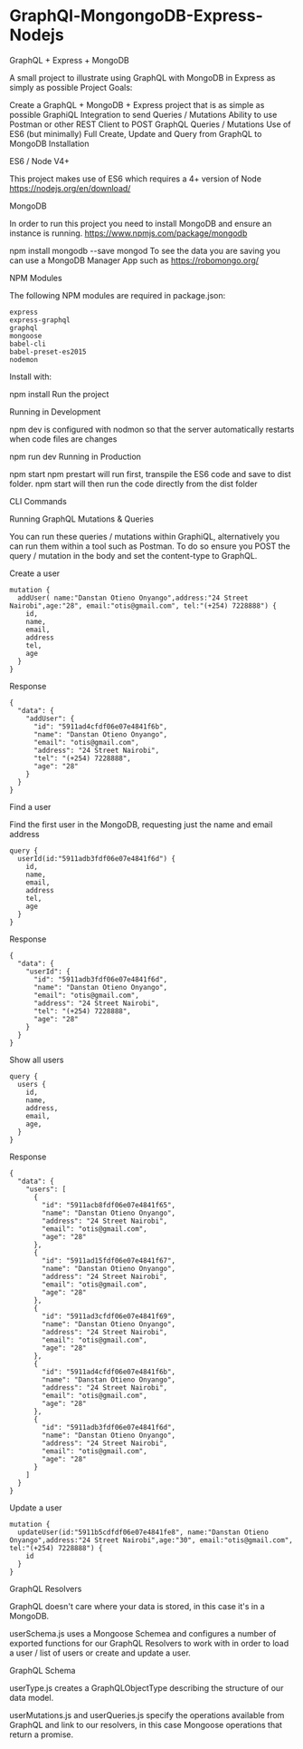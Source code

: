 # GraphQl-MongongoDB-Express-Nodejs
GraphQL + Express + MongoDB

A small project to illustrate using GraphQL with MongoDB in Express as simply as possible
Project Goals:

Create a GraphQL + MongoDB + Express project that is as simple as possible
GraphiQL Integration to send Queries / Mutations
Ability to use Postman or other REST Client to POST GraphQL Queries / Mutations
Use of ES6 (but minimally)
Full Create, Update and Query from GraphQL to MongoDB
Installation

ES6 / Node V4+

This project makes use of ES6 which requires a 4+ version of Node https://nodejs.org/en/download/

MongoDB

In order to run this project you need to install MongoDB and ensure an instance is running. https://www.npmjs.com/package/mongodb

npm install mongodb --save
mongod
To see the data you are saving you can use a MongoDB Manager App such as https://robomongo.org/

NPM Modules

The following NPM modules are required in package.json:
```
express
express-graphql
graphql
mongoose
babel-cli
babel-preset-es2015
nodemon
```
Install with:

npm install
Run the project

Running in Development

npm dev is configured with nodmon so that the server automatically restarts when code files are changes

npm run dev
Running in Production

npm start
npm prestart will run first, transpile the ES6 code and save to dist folder. npm start will then run the code directly from the dist folder

CLI Commands

Running GraphQL Mutations & Queries

You can run these queries / mutations within GraphiQL, alternatively you can run them within a tool such as Postman. To do so ensure you POST the query / mutation in the body and set the content-type to GraphQL.

Create a user
```
mutation {
  addUser( name:"Danstan Otieno Onyango",address:"24 Street Nairobi",age:"28", email:"otis@gmail.com", tel:"(+254) 7228888") {
    id,
    name,
    email,
    address
    tel,
    age
  }
}
```
Response
```
{
  "data": {
    "addUser": {
      "id": "5911ad4cfdf06e07e4841f6b",
      "name": "Danstan Otieno Onyango",
      "email": "otis@gmail.com",
      "address": "24 Street Nairobi",
      "tel": "(+254) 7228888",
      "age": "28"
    }
  }
}
```
Find a user

Find the first user in the MongoDB, requesting just the name and email address
```
query {
  userId(id:"5911adb3fdf06e07e4841f6d") {
    id,
    name,
    email,
    address
    tel,
    age
  }
}
```
Response
```
{
  "data": {
    "userId": {
      "id": "5911adb3fdf06e07e4841f6d",
      "name": "Danstan Otieno Onyango",
      "email": "otis@gmail.com",
      "address": "24 Street Nairobi",
      "tel": "(+254) 7228888",
      "age": "28"
    }
  }
}
```
Show all users
```
query {
  users {
    id,
    name,
    address,
    email,
    age,
  }
}
```
Response
```
{
  "data": {
    "users": [
      {
        "id": "5911acb8fdf06e07e4841f65",
        "name": "Danstan Otieno Onyango",
        "address": "24 Street Nairobi",
        "email": "otis@gmail.com",
        "age": "28"
      },
      {
        "id": "5911ad15fdf06e07e4841f67",
        "name": "Danstan Otieno Onyango",
        "address": "24 Street Nairobi",
        "email": "otis@gmail.com",
        "age": "28"
      },
      {
        "id": "5911ad3cfdf06e07e4841f69",
        "name": "Danstan Otieno Onyango",
        "address": "24 Street Nairobi",
        "email": "otis@gmail.com",
        "age": "28"
      },
      {
        "id": "5911ad4cfdf06e07e4841f6b",
        "name": "Danstan Otieno Onyango",
        "address": "24 Street Nairobi",
        "email": "otis@gmail.com",
        "age": "28"
      },
      {
        "id": "5911adb3fdf06e07e4841f6d",
        "name": "Danstan Otieno Onyango",
        "address": "24 Street Nairobi",
        "email": "otis@gmail.com",
        "age": "28"
      }
    ]
  }
}
```
Update a user
```
mutation {
  updateUser(id:"5911b5cdfdf06e07e4841fe8", name:"Danstan Otieno Onyango",address:"24 Street Nairobi",age:"30", email:"otis@gmail.com", tel:"(+254) 7228888") {
    id
  }
}
```
GraphQL Resolvers

GraphQL doesn't care where your data is stored, in this case it's in a MongoDB.

userSchema.js uses a Mongoose Schemea and configures a number of exported functions for our GraphQL Resolvers to work with in order to load a user / list of users or create and update a user.

GraphQL Schema

userType.js creates a GraphQLObjectType describing the structure of our data model.

userMutations.js and userQueries.js specify the operations available from GraphQL and link to our resolvers, in this case Mongoose operations that return a promise.

